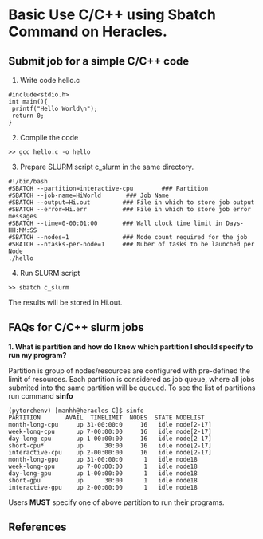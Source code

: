 # Basic Use C/C++ using Sbatch Command on Heracles. 

## Submit job for a simple C/C++ code

1. Write code hello.c 
```
#include<stdio.h>
int main(){
 printf("Hello World\n");
 return 0;
}
```
2. Compile the code
```
>> gcc hello.c -o hello
```
3. Prepare SLURM script c_slurm in the same directory.
```
#!/bin/bash
#SBATCH --partition=interactive-cpu        ### Partition 
#SBATCH --job-name=HiWorld       ### Job Name
#SBATCH --output=Hi.out         ### File in which to store job output
#SBATCH --error=Hi.err          ### File in which to store job error messages
#SBATCH --time=0-00:01:00       ### Wall clock time limit in Days-HH:MM:SS
#SBATCH --nodes=1               ### Node count required for the job
#SBATCH --ntasks-per-node=1     ### Nuber of tasks to be launched per Node
./hello
```

4. Run SLURM script
```
>> sbatch c_slurm
```
The results will be stored in Hi.out.

## FAQs for C/C++ slurm jobs

**1. What is partition and how do I know which partition I should specify to run my program?**

Partition is group of nodes/resources are configured with pre-defined the limit of resources. Each partition is 
considered as job queue, where all jobs submited into the same partition will be queued. 
To see the list of partitions run command **sinfo**
```
(pytorchenv) [manhh@heracles C]$ sinfo
PARTITION       AVAIL  TIMELIMIT  NODES  STATE NODELIST
month-long-cpu     up 31-00:00:0     16   idle node[2-17]
week-long-cpu      up 7-00:00:00     16   idle node[2-17]
day-long-cpu       up 1-00:00:00     16   idle node[2-17]
short-cpu*         up      30:00     16   idle node[2-17]
interactive-cpu    up 2-00:00:00     16   idle node[2-17]
month-long-gpu     up 31-00:00:0      1   idle node18
week-long-gpu      up 7-00:00:00      1   idle node18
day-long-gpu       up 1-00:00:00      1   idle node18
short-gpu          up      30:00      1   idle node18
interactive-gpu    up 2-00:00:00      1   idle node18
```
Users **MUST** specify one of above partition to run their programs. 






## References
